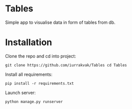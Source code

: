 # Tables
Simple app to visualise data in form of tables from db.

# Installation

Clone the repo and cd into project:

`git clone https://github.com/iurrakvak/Tables
 cd Tables`

Install all requirements:

`pip install -r requirements.txt`

Launch server:

`python manage.py runserver`